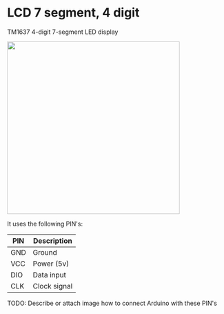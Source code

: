 # LCD 7 segment, 4 digit

TM1637 4-digit 7-segment LED display

<img src="https://user-images.githubusercontent.com/5618092/212178082-e162a78d-ea8a-4edf-ad7b-c49771d5f552.png" width="400"  />

It uses the following PIN's:

| PIN | Description |
| --- | ----------- |
| GND | Ground      |
| VCC | Power (5v)  |
| DIO | Data input  |
| CLK | Clock signal| 

TODO: Describe or attach image how to connect Arduino with these PIN's
